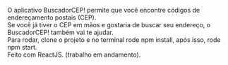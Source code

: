 O aplicativo BuscadorCEP! permite que você encontre códigos de
endereçamento postais (CEP).
<br />
Se você já tiver o CEP em mãos e gostaria de buscar seu endereço, o
BuscadorCEP! também vai te ajudar.
<br />
Para rodar, clone o projeto e no terminal rode npm install, após isso, rode npm start.
<br />
Feito com ReactJS. (trabalho em andamento).
